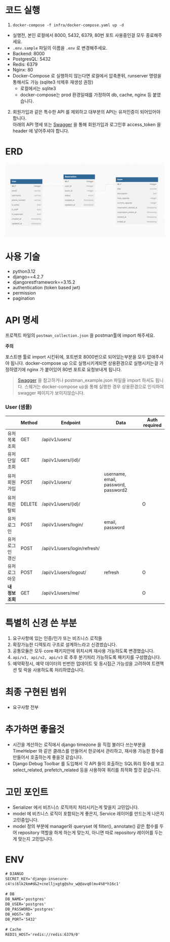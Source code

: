 # 코드 실행
1. `docker-compose -f infra/docker-compose.yaml up -d`
- 실행전, 본인 로컬에서 8000, 5432, 6379, 80번 포트 사용중인걸 모두 종료해주세요.
- `.env.sample` 파일의 이름을 `.env` 로 변경해주세요.
- Backend: 8000
- PostgresQL: 5432
- Redis: 6379
- Nginx: 80
- Docker-Compose 로 실행하지 않는다면 로컬에서 압축푼뒤, runserver 명령을 통해서도 가능 (sqlite3 삭제후 재생성 권장)
  - 로컬에서는 sqlite3
  - docker-compose는 prod 환경일때를 가정하여 db, cache, nginx 등 붙였습니다.

  
2. 회원가입과 같은 특수한 API 를 제외하고 대부분의 API는 유저인증이 되어있어야 합니다.<br>아래의 API 명세 또는 [Swagger](http://localhost/swagger/) 을 통해 회원가입과 로그인후 access_token 을 header 에 넣어주셔야 합니다.


# ERD
![ERD](assets/images/img.png)


# 사용 기술
- python3.12
- django==4.2.7
- djangorestframework==3.15.2
- authentication (token based jwt)
- permission
- pagination

# API 명세
프로젝트 파일의 `postman_collection.json` 을 postman툴에 import 해주세요.


**주의**

포스트맨 툴로 import 시킨뒤에, 포트번호 8000번으로 되어있는부분을 모두 없애주셔야 됩니다. 
docker-compose up 으로 실행시키게되면 상용환경으로 실행시키는걸 가정하였기에 nginx 가 붙어있어 80번 포트로 요청보내게 됩니다.

> [Swagger](http://localhost/swagger/) 을 참고하거나 postman_example.json 파일을 import 하셔도 됩니다.
> 스웨거는 docker-compose up을 통해 실행한 경우 상용환경으로 인식하여 swagger 페이지가 보이지않습니다.

### User (샘플)

|                  | Method | Endpoint                     | Data                                 | Auth required |
| ---------------- | ------ | ---------------------------- | ------------------------------------ | ------------- |
| 유저 목록 조회   | GET    | /api/v1/users/               |                                      |               |
| 유저 단일 조회   | GET    | /api/v1/users/{id}/          |                                      |               |
| 유저 회원 가입   | POST   | /api/v1/users/               | username, email, password, password2 |               |
| 유저 회원 탈퇴   | DELETE | /api/v1/users/{id}/          |                                      | O             |
| 유저 로그인      | POST   | /api/v1/users/login/         | email, password                      |               |
| 유저 로그인 갱신 | POST   | /api/v1/users/login/refresh/ |                                      |               |
| 유저 로그아웃    | POST   | /api/v1/users/logout/        | refresh                              | O             |
| **내 정보 조회** | GET    | /api/v1/users/me/            |                                      | O             |



# 특별히 신경 쓴 부분
1. 요구사항에 있는 인증/인가 또는 비즈니스 로직들
2. 확장가능한 디렉토리 구조로 설계하느라고 신경썼습니다.
3. 공통모듈은 모두 core 패키지안에 위치시켜 재사용 가능하도록 변경했습니다.
3. `api/v1, api/v2, api/v3` 로 추후 분기처리 가능하도록 패키지를 구성했습니다.
4. 예약확정시, 예약 데이터의 빈번한 업데이트 및 동시접근 가능성을 고려하여 트랜잭션 및 락을 사용하도록 처리하였습니다.


# 최종 구현된 범위
- 요구사항 전부


# 추가하면 좋을것
- 시간을 계산하는 로직에서 django timezone 을 직접 불러다 쓰는부분을 TimeHelper 와 같은 클래스를 만들어서 한곳에서 관리하고, 재사용 가능한 함수를 만들어서 호출하는게 좋을것 같습니다.
- Django Debug Toolbar 를 도입해서 각 API 들이 호출하는 SQL쿼리 횟수를 보고 select_related, prefetch_related 등을 사용하여 쿼리를 최적화 할것 같습니다.

# 고민 포인트
- Serializer 에서 비즈니스 로직까지 처리시키는게 맞을지 고민입니다.
- model 에 비즈니스 로직이 포함되는게 좋은지, Service 레이어를 만드는게 나은지 고민중입니다.
- model 정의 부분에 manager와 queryset 에 filter(), annotate() 같은 함수를 두어 repository 역할을 하게 하는게 맞는지, 아니면 따로 repository 레이어를 두는게 맞는지 고민입니다.


# ENV
```
# DJANGO
SECRET_KEY='django-insecure-c4!s(6lk2km#d&2+cnelljxgtg@shv_w@@avq0(mv4%8*h16c1'

# DB
DB_NAME='postgres'
DB_USER='postgres'
DB_PASSWORD='postgres'
DB_HOST='db'
DB_PORT='5432'

# Cache
REDIS_HOST='redis://redis:6379/0'
```
